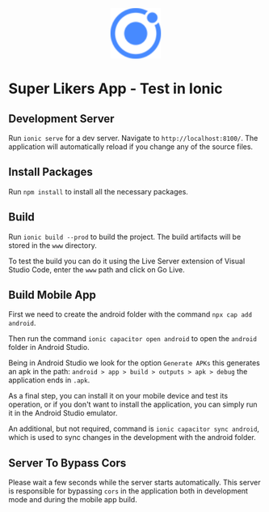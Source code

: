 <p align="center">
  <a href="https://ionicframework.com/" target="blank"><img src="src/assets/icon/favicon.png" width="100" alt="Ionic Logo" /></a>
</p>

# Super Likers App - Test in Ionic

## Development Server

Run `ionic serve` for a dev server. Navigate to `http://localhost:8100/`. The application will automatically reload if you change any of the source files.

## Install Packages

Run `npm install` to install all the necessary packages.

## Build

Run `ionic build --prod` to build the project. The build artifacts will be stored in the `www` directory.

To test the build you can do it using the Live Server extension of Visual Studio Code, enter the `www` path and click on Go Live.

## Build Mobile App
First we need to create the android folder with the command `npx cap add android`.

Then run the command `ionic capacitor open android` to open the `android` folder in Android Studio.

Being in Android Studio we look for the option `Generate APKs` this generates an apk in the path: `android > app > build > outputs > apk > debug` the application ends in `.apk`.

As a final step, you can install it on your mobile device and test its operation, or if you don't want to install the application, you can simply run it in the Android Studio emulator.

An additional, but not required, command is `ionic capacitor sync android`, which is used to sync changes in the development with the android folder.

## Server To Bypass Cors

Please wait a few seconds while the server starts automatically. This server is responsible for bypassing `cors` in the application both in development mode and during the mobile app build.

